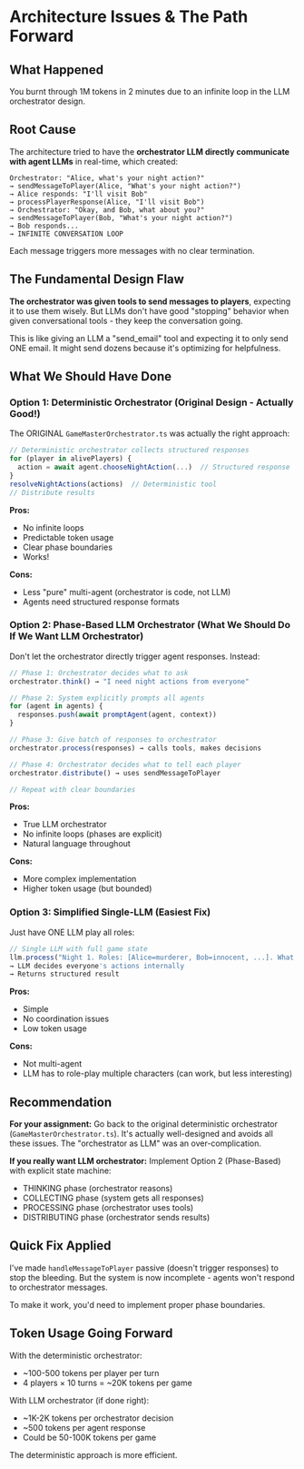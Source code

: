 # Architecture Issues & The Path Forward

## What Happened

You burnt through 1M tokens in 2 minutes due to an infinite loop in the LLM orchestrator design.

## Root Cause

The architecture tried to have the **orchestrator LLM directly communicate with agent LLMs** in real-time, which created:

```
Orchestrator: "Alice, what's your night action?"
→ sendMessageToPlayer(Alice, "What's your night action?")
→ Alice responds: "I'll visit Bob"
→ processPlayerResponse(Alice, "I'll visit Bob")
→ Orchestrator: "Okay, and Bob, what about you?"
→ sendMessageToPlayer(Bob, "What's your night action?")
→ Bob responds...
→ INFINITE CONVERSATION LOOP
```

Each message triggers more messages with no clear termination.

## The Fundamental Design Flaw

**The orchestrator was given tools to send messages to players**, expecting it to use them wisely. But LLMs don't have good "stopping" behavior when given conversational tools - they keep the conversation going.

This is like giving an LLM a "send_email" tool and expecting it to only send ONE email. It might send dozens because it's optimizing for helpfulness.

## What We Should Have Done

### Option 1: Deterministic Orchestrator (Original Design - Actually Good!)

The ORIGINAL `GameMasterOrchestrator.ts` was actually the right approach:

```typescript
// Deterministic orchestrator collects structured responses
for (player in alivePlayers) {
  action = await agent.chooseNightAction(...)  // Structured response
}
resolveNightActions(actions)  // Deterministic tool
// Distribute results
```

**Pros:**
- No infinite loops
- Predictable token usage
- Clear phase boundaries
- Works!

**Cons:**
- Less "pure" multi-agent (orchestrator is code, not LLM)
- Agents need structured response formats

### Option 2: Phase-Based LLM Orchestrator (What We Should Do If We Want LLM Orchestrator)

Don't let the orchestrator directly trigger agent responses. Instead:

```typescript
// Phase 1: Orchestrator decides what to ask
orchestrator.think() → "I need night actions from everyone"

// Phase 2: System explicitly prompts all agents
for (agent in agents) {
  responses.push(await promptAgent(agent, context))
}

// Phase 3: Give batch of responses to orchestrator
orchestrator.process(responses) → calls tools, makes decisions

// Phase 4: Orchestrator decides what to tell each player
orchestrator.distribute() → uses sendMessageToPlayer

// Repeat with clear boundaries
```

**Pros:**
- True LLM orchestrator
- No infinite loops (phases are explicit)
- Natural language throughout

**Cons:**
- More complex implementation
- Higher token usage (but bounded)

### Option 3: Simplified Single-LLM (Easiest Fix)

Just have ONE LLM play all roles:

```typescript
// Single LLM with full game state
llm.process("Night 1. Roles: [Alice=murderer, Bob=innocent, ...]. What happens?")
→ LLM decides everyone's actions internally
→ Returns structured result
```

**Pros:**
- Simple
- No coordination issues
- Low token usage

**Cons:**
- Not multi-agent
- LLM has to role-play multiple characters (can work, but less interesting)

## Recommendation

**For your assignment:** Go back to the original deterministic orchestrator (`GameMasterOrchestrator.ts`). It's actually well-designed and avoids all these issues. The "orchestrator as LLM" was an over-complication.

**If you really want LLM orchestrator:** Implement Option 2 (Phase-Based) with explicit state machine:
- THINKING phase (orchestrator reasons)
- COLLECTING phase (system gets all responses)
- PROCESSING phase (orchestrator uses tools)
- DISTRIBUTING phase (orchestrator sends results)

## Quick Fix Applied

I've made `handleMessageToPlayer` passive (doesn't trigger responses) to stop the bleeding. But the system is now incomplete - agents won't respond to orchestrator messages.

To make it work, you'd need to implement proper phase boundaries.

## Token Usage Going Forward

With the deterministic orchestrator:
- ~100-500 tokens per player per turn
- 4 players × 10 turns = ~20K tokens per game

With LLM orchestrator (if done right):
- ~1K-2K tokens per orchestrator decision
- ~500 tokens per agent response
- Could be 50-100K tokens per game

The deterministic approach is more efficient.

